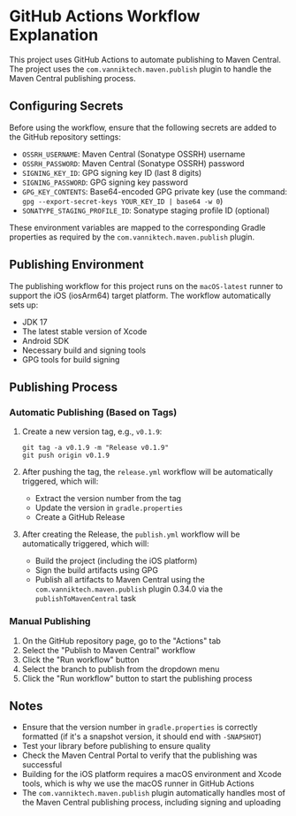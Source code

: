 # GitHub Actions Workflow Explanation

This project uses GitHub Actions to automate publishing to Maven Central. The project uses the `com.vanniktech.maven.publish` plugin to handle the Maven Central publishing process.

## Configuring Secrets

Before using the workflow, ensure that the following secrets are added to the GitHub repository settings:

- `OSSRH_USERNAME`: Maven Central (Sonatype OSSRH) username
- `OSSRH_PASSWORD`: Maven Central (Sonatype OSSRH) password
- `SIGNING_KEY_ID`: GPG signing key ID (last 8 digits)
- `SIGNING_PASSWORD`: GPG signing key password
- `GPG_KEY_CONTENTS`: Base64-encoded GPG private key (use the command: `gpg --export-secret-keys YOUR_KEY_ID | base64 -w 0`)
- `SONATYPE_STAGING_PROFILE_ID`: Sonatype staging profile ID (optional)

These environment variables are mapped to the corresponding Gradle properties as required by the `com.vanniktech.maven.publish` plugin.

## Publishing Environment

The publishing workflow for this project runs on the `macOS-latest` runner to support the iOS (iosArm64) target platform. The workflow automatically sets up:

- JDK 17
- The latest stable version of Xcode
- Android SDK
- Necessary build and signing tools
- GPG tools for build signing

## Publishing Process

### Automatic Publishing (Based on Tags)

1. Create a new version tag, e.g., `v0.1.9`:
   ```
   git tag -a v0.1.9 -m "Release v0.1.9"
   git push origin v0.1.9
   ```

2. After pushing the tag, the `release.yml` workflow will be automatically triggered, which will:
   - Extract the version number from the tag
   - Update the version in `gradle.properties`
   - Create a GitHub Release

3. After creating the Release, the `publish.yml` workflow will be automatically triggered, which will:
   - Build the project (including the iOS platform)
   - Sign the build artifacts using GPG
   - Publish all artifacts to Maven Central using the `com.vanniktech.maven.publish` plugin 0.34.0 via the `publishToMavenCentral` task

### Manual Publishing

1. On the GitHub repository page, go to the "Actions" tab
2. Select the "Publish to Maven Central" workflow
3. Click the "Run workflow" button
4. Select the branch to publish from the dropdown menu
5. Click the "Run workflow" button to start the publishing process

## Notes

- Ensure that the version number in `gradle.properties` is correctly formatted (if it's a snapshot version, it should end with `-SNAPSHOT`)
- Test your library before publishing to ensure quality
- Check the Maven Central Portal to verify that the publishing was successful
- Building for the iOS platform requires a macOS environment and Xcode tools, which is why we use the macOS runner in GitHub Actions
- The `com.vanniktech.maven.publish` plugin automatically handles most of the Maven Central publishing process, including signing and uploading

